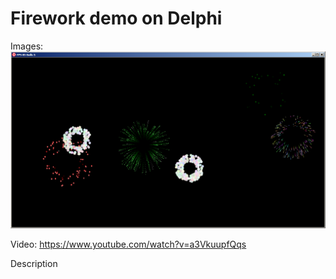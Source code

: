 # Firework demo on Delphi

Images:
![Иллюстрация к проекту](https://raw.githubusercontent.com/vasya100500/Firework/main/images/firework.png)

Video: https://www.youtube.com/watch?v=a3VkuupfQqs

Description